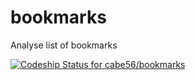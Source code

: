 bookmarks
=========

Analyse list of bookmarks

[![Codeship Status for cabe56/bookmarks](https://www.codeship.io/projects/16ceec10-f96d-0131-a8c3-16887e9d5c85/status)](https://www.codeship.io/projects/28879)
